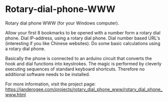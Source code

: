 # Rotary-dial-phone-WWW
Rotary dial phone WWW (for your Windows computer).

Allow your first 8 bookmarks to be opened with a number form a rotary dial phone.
Dial IP-address, using a rotary dial phone. Dial number based URL's (interesting if you like Chinese websites).
Do some basic calculations using a rotary dial phone.

Basically the phone is connected to an arduino circuit that converts the hook and dial functions into keystrokes. The magic is performed by cleverly executing sequences of standard keyboard shortcuts. Therefore no additional software needs to be installed.

For more information, visit the project page:
https://janderogee.com/projects/rotary_dial_phone_www/rotary_dial_phone_www.html
